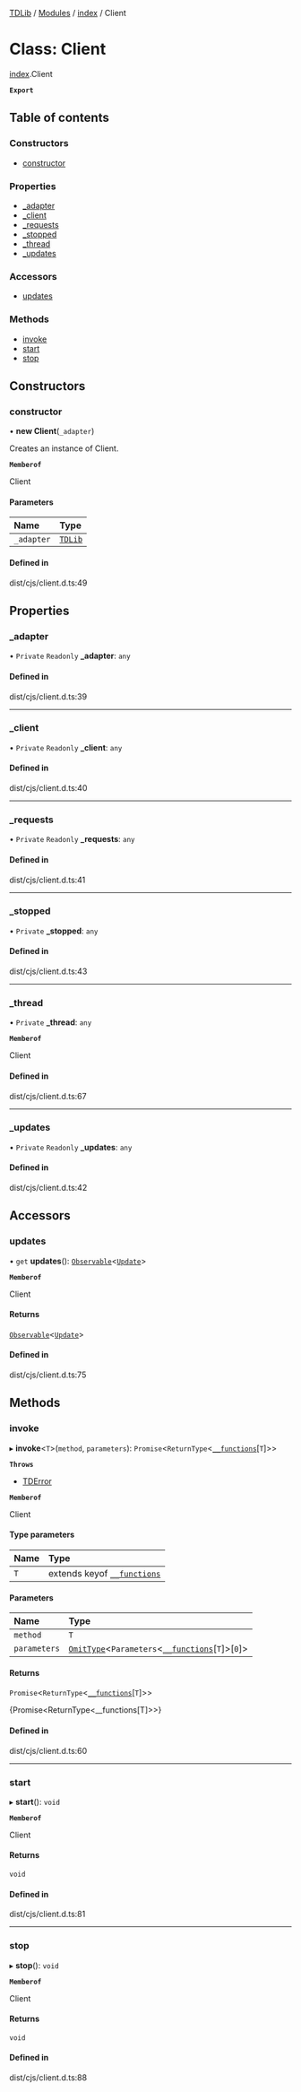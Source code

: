 [TDLib](../README.md) / [Modules](../modules.md) / [index](../modules/index.md) / Client

# Class: Client

[index](../modules/index.md).Client

**`Export`**

## Table of contents

### Constructors

- [constructor](index.Client.md#constructor)

### Properties

- [\_adapter](index.Client.md#_adapter)
- [\_client](index.Client.md#_client)
- [\_requests](index.Client.md#_requests)
- [\_stopped](index.Client.md#_stopped)
- [\_thread](index.Client.md#_thread)
- [\_updates](index.Client.md#_updates)

### Accessors

- [updates](index.Client.md#updates)

### Methods

- [invoke](index.Client.md#invoke)
- [start](index.Client.md#start)
- [stop](index.Client.md#stop)

## Constructors

### constructor

• **new Client**(`_adapter`)

Creates an instance of Client.

**`Memberof`**

Client

#### Parameters

| Name | Type |
| :------ | :------ |
| `_adapter` | [`TDLib`](../interfaces/index._internal_.TDLib.md) |

#### Defined in

dist/cjs/client.d.ts:49

## Properties

### \_adapter

• `Private` `Readonly` **\_adapter**: `any`

#### Defined in

dist/cjs/client.d.ts:39

___

### \_client

• `Private` `Readonly` **\_client**: `any`

#### Defined in

dist/cjs/client.d.ts:40

___

### \_requests

• `Private` `Readonly` **\_requests**: `any`

#### Defined in

dist/cjs/client.d.ts:41

___

### \_stopped

• `Private` **\_stopped**: `any`

#### Defined in

dist/cjs/client.d.ts:43

___

### \_thread

• `Private` **\_thread**: `any`

**`Memberof`**

Client

#### Defined in

dist/cjs/client.d.ts:67

___

### \_updates

• `Private` `Readonly` **\_updates**: `any`

#### Defined in

dist/cjs/client.d.ts:42

## Accessors

### updates

• `get` **updates**(): [`Observable`](../interfaces/index._internal_.Observable.md)<[`Update`](../modules/types.md#update)\>

**`Memberof`**

Client

#### Returns

[`Observable`](../interfaces/index._internal_.Observable.md)<[`Update`](../modules/types.md#update)\>

#### Defined in

dist/cjs/client.d.ts:75

## Methods

### invoke

▸ **invoke**<`T`\>(`method`, `parameters`): `Promise`<`ReturnType`<[`__functions`](../modules/types.md#__functions)[`T`]\>\>

**`Throws`**

- [TDError](index.TDError.md)

**`Memberof`**

Client

#### Type parameters

| Name | Type |
| :------ | :------ |
| `T` | extends keyof [`__functions`](../modules/types.md#__functions) |

#### Parameters

| Name | Type |
| :------ | :------ |
| `method` | `T` |
| `parameters` | [`OmitType`](../modules/index._internal_.md#omittype)<`Parameters`<[`__functions`](../modules/types.md#__functions)[`T`]\>[``0``]\> |

#### Returns

`Promise`<`ReturnType`<[`__functions`](../modules/types.md#__functions)[`T`]\>\>

{Promise<ReturnType<__functions[T]>>}

#### Defined in

dist/cjs/client.d.ts:60

___

### start

▸ **start**(): `void`

**`Memberof`**

Client

#### Returns

`void`

#### Defined in

dist/cjs/client.d.ts:81

___

### stop

▸ **stop**(): `void`

**`Memberof`**

Client

#### Returns

`void`

#### Defined in

dist/cjs/client.d.ts:88

